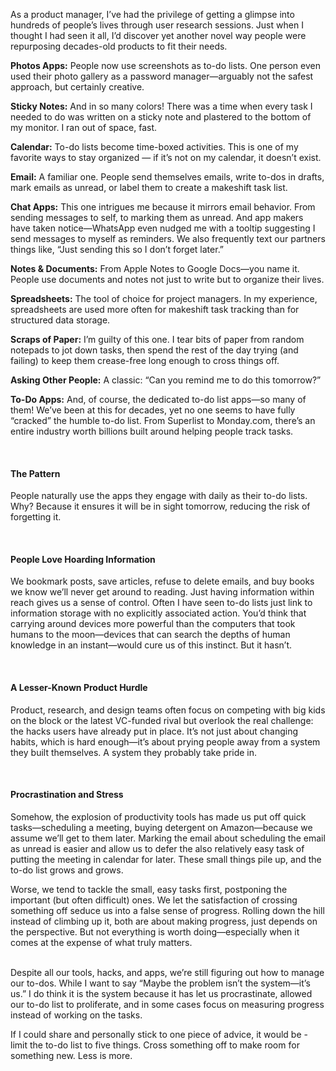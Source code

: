 As a product manager, I’ve had the privilege of getting a glimpse into hundreds of people’s lives through user research sessions. Just when I thought I had seen it all, I’d discover yet another novel way people were repurposing decades-old products to fit their needs.

**Photos Apps:** People now use screenshots as to-do lists. One person even used their photo gallery as a password manager—arguably not the safest approach, but certainly creative.

**Sticky Notes:** And in so many colors! There was a time when every task I needed to do was written on a sticky note and plastered to the bottom of my monitor. I ran out of space, fast.

**Calendar:** To-do lists become time-boxed activities. This is one of my favorite ways to stay organized — if it’s not on my calendar, it doesn’t exist.

**Email:** A familiar one. People send themselves emails, write to-dos in drafts, mark emails as unread, or label them to create a makeshift task list.

**Chat Apps:** This one intrigues me because it mirrors email behavior. From sending messages to self, to marking them as unread. And app makers have taken notice—WhatsApp even nudged me with a tooltip suggesting I send messages to myself as reminders. We also frequently text our partners things like, “Just sending this so I don’t forget later.”

**Notes & Documents:** From Apple Notes to Google Docs—you name it. People use documents and notes not just to write but to organize their lives.

**Spreadsheets:** The tool of choice for project managers. In my experience, spreadsheets are used more often for makeshift task tracking than for structured data storage.

**Scraps of Paper:** I’m guilty of this one. I tear bits of paper from random notepads to jot down tasks, then spend the rest of the day trying (and failing) to keep them crease-free long enough to cross things off.

**Asking Other People:** A classic: “Can you remind me to do this tomorrow?”

**To-Do Apps:** And, of course, the dedicated to-do list apps—so many of them! We’ve been at this for decades, yet no one seems to have fully “cracked” the humble to-do list. From Superlist to Monday.com, there’s an entire industry worth billions built around helping people track tasks.

<br />

#### The Pattern

People naturally use the apps they engage with daily as their to-do lists. Why? Because it ensures it will be in sight tomorrow, reducing the risk of forgetting it.

<br />

#### People Love Hoarding Information

We bookmark posts, save articles, refuse to delete emails, and buy books we know we’ll never get around to reading. Just having information within reach gives us a sense of control. Often I have seen to-do lists just link to information storage with no explicitly associated action. You’d think that carrying around devices more powerful than the computers that took humans to the moon—devices that can search the depths of human knowledge in an instant—would cure us of this instinct. But it hasn’t.

<br />

#### A Lesser-Known Product Hurdle

Product, research, and design teams often focus on competing with big kids on the block or the latest VC-funded rival but overlook the real challenge: the hacks users have already put in place. It’s not just about changing habits, which is hard enough—it’s about prying people away from a system they built themselves. A system they probably take pride in.

<br />

#### Procrastination and Stress

Somehow, the explosion of productivity tools has made us put off quick tasks—scheduling a meeting, buying detergent on Amazon—because we assume we’ll get to them later. Marking the email about scheduling the email as unread is easier and allow us to defer the also relatively easy task of putting the meeting in calendar for later. These small things pile up, and the to-do list grows and grows.

Worse, we tend to tackle the small, easy tasks first, postponing the important (but often difficult) ones. We let the satisfaction of crossing something off seduce us into a false sense of progress. Rolling down the hill instead of climbing up it, both are about making progress, just depends on the perspective. But not everything is worth doing—especially when it comes at the expense of what truly matters.
<br />
<br />



Despite all our tools, hacks, and apps, we’re still figuring out how to manage our to-dos. While I want to say “Maybe the problem isn’t the system—it’s us.” I do think it is the system because it has let us procrastinate, allowed our to-do list to proliferate, and in some cases focus on measuring progress instead of working on the tasks.

If I could share and personally stick to one piece of advice, it would be - limit the to-do list to five things. Cross something off to make room for something new. Less is more.  